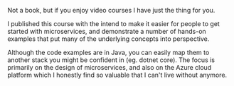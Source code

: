 Not a book, but if you enjoy video courses I have just the thing for you.

I published this course with the intend to make it easier for people to get started with microservices, and demonstrate a number of hands-on examples that put many of the underlying concepts into perspective.

Although the code examples are in Java, you can easily map them to another stack you might be confident in (eg. dotnet core). The focus is primarily on the design of microservices, and also on the Azure cloud platform which I honestly find so valuable that I can't live without anymore.
